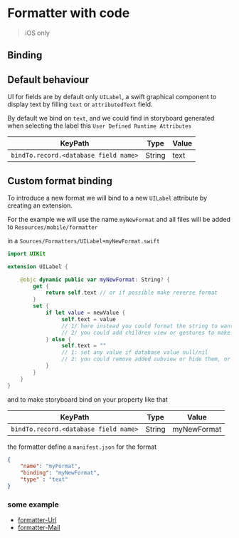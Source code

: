 # Formatter with code

> iOS only

## Binding

## Default behaviour

UI for fields are by default only `UILabel`, a swift graphical component to display text by filling `text` or `attributedText` field.

By default we bind on `text`, and we could find in storyboard generated when selecting the label this `User Defined Runtime Attributes`

| KeyPath | Type | Value | 
| -| - | - | 
| `bindTo.record.<database field name>` | String | text |

## Custom format binding

To introduce a new format we will bind to a new `UILabel` attribute by creating an extension.

For the example we will use the name `myNewFormat` and all files will be added to  `Resources/mobile/formatter`

in a `Sources/Formatters/UILabel+myNewFormat.swift`

```swift
import UIKit

extension UILabel {

    @objc dynamic public var myNewFormat: String? {
        get {
            return self.text // or if possible make reverse format
        }
        set {
            if let value = newValue {
                 self.text = value
                 // 1/ here instead you could format the string to wanted value according to passed value
                 // 2/ you could add children view or gestures to make interaction with the field
            } else {
                 self.text = ""
                 // 1: set any value if database value null/nil
                 // 2: you could remove added subview or hide them, or remove gestures
            }
        }
    }
}
```

and to make storyboard bind on your property like that

| KeyPath | Type | Value | 
| - | - | - | 
| `bindTo.record.<database field name>` | String | myNewFormat |

the formatter define a `manifest.json` for the format

```json
{
	"name": "myFormat",
	"binding": "myNewFormat",
	"type" : "text"
}
```

### some example

- [formatter-Url](https://github.com/4d-go-mobile/formatter-Url)
- [formatter-Mail](https://github.com/4d-go-mobile/formatter-Mail)
